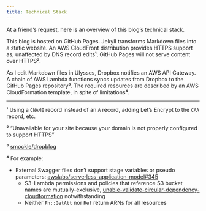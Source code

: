 ```yaml
---  
title: Technical Stack
---
```


At a friend’s request, here is an overview of this blog’s technical stack.

This blog is hosted on GitHub Pages. Jekyll transforms Markdown files into a static website. An AWS CloudFront distribution provides HTTPS support as, unaffected by DNS record edits¹, GitHub Pages will not serve content over HTTPS².

As I edit Markdown files in Ulysses, Dropbox notifies an AWS API Gateway. A chain of AWS Lambda functions syncs updates from Dropbox to the GitHub Pages repository³. The required resources are described by an AWS CloudFormation template, in spite of limitations⁴.

---

¹ Using a `CNAME` record instead of an `A` record, adding Let’s Encrypt to the `CAA` record, etc.

² “Unavailable for your site because your domain is not properly configured to support HTTPS”

³ [smockle/dropblog][1]

⁴ For example:
* External Swagger files don’t support stage variables or pseudo parameters: [awslabs/serverless-application-model#345][2]
	* S3-Lambda permissions and policies that reference S3 bucket names are mutually-exclusive, [unable-validate-circular-dependency-cloudformation][3] notwithstanding
	* Neither `Fn::GetAtt` nor `Ref` return ARNs for all resources

[1]:	https://github.com/smockle/dropblog
[2]:	https://github.com/awslabs/serverless-application-model/issues/345
[3]:	https://aws.amazon.com/premiumsupport/knowledge-center/unable-validate-circular-dependency-cloudformation/
